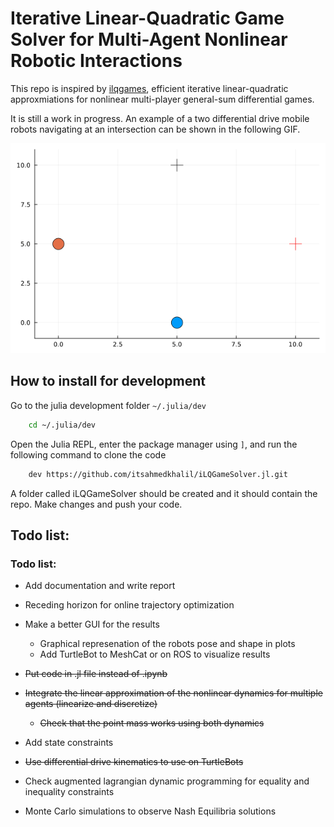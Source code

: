 # Iterative Linear-Quadratic Game Solver for Multi-Agent Nonlinear Robotic Interactions

This repo is inspired by [ilqgames](https://arxiv.org/abs/1909.04694), efficient iterative linear-quadratic approxmiations for nonlinear multi-player general-sum differential games. 

It is still a work in progress. An example of a two differential drive mobile robots navigating at an intersection can be shown in the following GIF. 

![Alt Text](examples/assets/diff_drive.gif)

## How to install for development

Go to the julia development folder `~/.julia/dev`

```bash
    cd ~/.julia/dev
```

Open the Julia REPL, enter the package manager using `]`, and run the following command to clone the code
```bash
    dev https://github.com/itsahmedkhalil/iLQGameSolver.jl.git
```

A folder called iLQGameSolver should be created and it should contain the repo. Make changes and push your code.

## Todo list:

### Todo list:

- Add documentation and write report

- Receding horizon for online trajectory optimization

- Make a better GUI for the results
  - Graphical represenation of the robots pose and shape in plots
  - Add TurtleBot to MeshCat or on ROS to visualize results

-  ~~Put code in .jl file instead of .ipynb~~

- ~~Integrate the linear approximation of the nonlinear dynamics for multiple agents (linearize and discretize)~~
    - ~~Check that the point mass works using both dynamics~~

- Add state constraints

- ~~Use differential drive kinematics to use on TurtleBots~~

- Check augmented lagrangian dynamic programming for equality and inequality constraints

- Monte Carlo simulations to observe Nash Equilibria solutions

